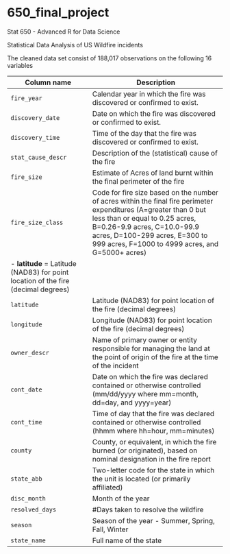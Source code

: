 # 650_final_project
Stat 650 - Advanced R for Data Science

Statistical Data Analysis of US Wildfire incidents


The cleaned data set consist of 188,017 observations on the following 16 variables

| Column name     | Description      |   
| ------------- | ------------- | 
| `fire_year`    | Calendar year in which the fire was discovered or confirmed to exist.         | 
| `discovery_date`         |  Date on which the fire was discovered or confirmed to exist.        |
| `discovery_time`         |  Time of the day that the fire was discovered or confirmed to exist.        |
| `stat_cause_descr`        | Description of the (statistical) cause of the fire         | 
| `fire_size`         | Estimate of Acres of land burnt within the final perimeter of the fire         | 
| `fire_size_class`        | Code for fire size based on the number of acres within the final fire perimeter expenditures (A=greater than 0 but less than or equal to 0.25 acres, B=0.26-9.9 acres, C=10.0-99.9 acres, D=100-299 acres, E=300 to 999 acres, F=1000 to 4999 acres, and G=5000+ acres) 
- **latitude** = Latitude (NAD83) for point location of the fire (decimal degrees)         | 
| `latitude`         |  Latitude (NAD83) for point location of the fire (decimal degrees)     | 
| `longitude`        | Longitude (NAD83) for point location of the fire (decimal degrees)         | 
| `owner_descr`         |  Name of primary owner or entity responsible for managing the land at the point of origin of the fire at the time of the incident| 
| `cont_date`        | Date on which the fire was declared contained or otherwise controlled (mm/dd/yyyy where mm=month, dd=day, and yyyy=year)  | 
| `cont_time`         | Time of day that the fire was declared contained or otherwise controlled (hhmm where hh=hour, mm=minutes) | 
| `county`        | County, or equivalent, in which the fire burned (or originated), based on nominal designation in the fire report | 
| `state_abb`         | Two-letter code for the state in which the unit is located (or primarily affiliated) | 
| `disc_month`        | Month of the year   |
| `resolved_days`         | #Days taken to resolve the wildfire  | 
| `season`         | Season of the year - Summer, Spring, Fall, Winter   | 
| `state_name`         | Full name of the state  |
